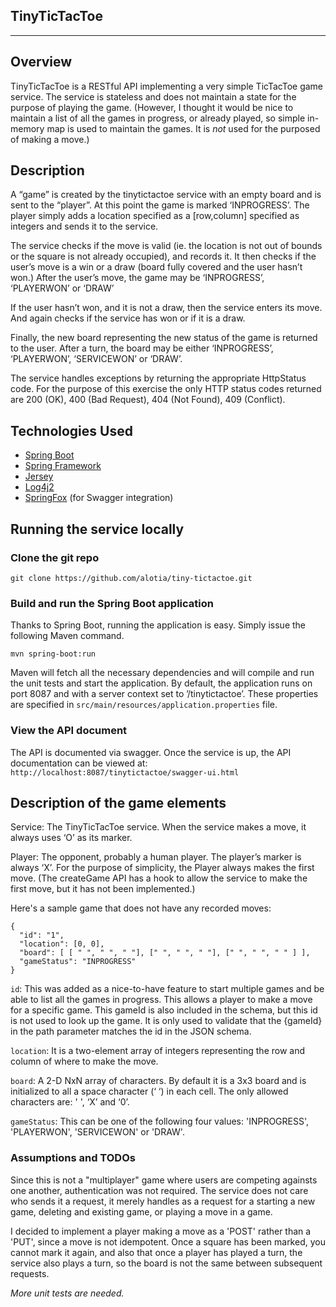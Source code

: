 ## TinyTicTacToe
------------------

## Overview
TinyTicTacToe is a RESTful API implementing a very simple TicTacToe game service. The service is stateless and does not maintain a state for the purpose of playing the game. (However, I thought it would be nice to maintain a list of all the games in progress, or already played, so simple in-memory map is used to maintain the games. It is *not* used for the purposed of making a move.)

## Description
A “game” is created by the tinytictactoe service with an empty board and is sent to the “player”. At this point the game is marked ‘INPROGRESS’. The player simply adds a location specified as a [row,column] specified as integers and sends it to the service. 

The service checks if the move is valid (ie. the location is not out of bounds or the square is not already occupied), and records it. It then checks if the user’s move is a win or a draw (board fully covered and the user hasn’t won.) After the user’s move, the game may be ‘INPROGRESS’, ‘PLAYERWON’ or ‘DRAW’

If the user hasn’t won, and it is not a draw, then the service enters its move. And again checks if the service has won or if it is a draw.

Finally, the new board representing the new status of the game is returned to the user. After a turn, the board may be either ‘INPROGRESS’, ‘PLAYERWON’, ‘SERVICEWON’ or ‘DRAW’.

The service handles exceptions by returning the appropriate HttpStatus code. For the purpose of this exercise the only HTTP status codes returned are 200 (OK), 400 (Bad Request), 404 (Not Found), 409 (Conflict).

## Technologies Used
* [Spring Boot](http://projects.spring.io/spring-boot)
* [Spring Framework](http://projects.spring.io/spring-framework)
* [Jersey](https://jersey.java.net/)
* [Log4j2](http://logging.apache.org/log4j/2.x/)
* [SpringFox](https://springfox.github.io/springfox/) (for Swagger integration)

##  Running the service locally

### Clone the git repo
`git clone https://github.com/alotia/tiny-tictactoe.git`

### Build and run the Spring Boot application

Thanks to Spring Boot, running the application is easy. Simply issue the following Maven command.

`mvn spring-boot:run`

Maven will fetch all the necessary dependencies and will compile and run the unit tests and start the application. By default, the application runs on port 8087 and with a server context set to ’/tinytictactoe’. These properties are specified in `src/main/resources/application.properties` file.

### View the API document

The API is documented via swagger. Once the service is up, the API documentation can be viewed at:
`http://localhost:8087/tinytictactoe/swagger-ui.html`

## Description of the game elements

Service: The TinyTicTacToe service. When the service makes a move, it always uses ‘O’ as its marker.

Player: The opponent, probably a human player. The player’s marker is always ‘X’. For the purpose of simplicity, the Player always makes the first move. (The createGame API has a hook to allow the service to make the first move, but it has not been implemented.)

Here's a sample game that does not have any recorded moves:

```
{
  "id": "1",
  "location": [0, 0],
  "board": [ [ " ", " ", " "], [" ", " ", " "], [" ", " ", " " ] ],
  "gameStatus": "INPROGRESS"
}
```



`id`: This was added as a nice-to-have feature to start multiple games and be able to list all the games in progress. This allows a player to make a move for a specific game. This gameId is also included in the schema, but this id is not used to look up the game. It is only used to validate that the {gameId} in the path parameter matches the id in the JSON schema. 

`location`: It is a two-element array of integers representing the row and column of where to make the move.

`board`: A 2-D NxN array of characters. By default it is a 3x3 board and is initialized to all a space character (‘ ‘) in each cell. The only allowed characters are: ' ', ‘X’ and ‘0’.

`gameStatus`: This can be one of the following four values: 'INPROGRESS', 'PLAYERWON', 'SERVICEWON' or 'DRAW'.

### Assumptions and TODOs

Since this is not a "multiplayer" game where users are competing againsts one another, authentication was not required. The service does not care who sends it a request, it merely handles as a request for a starting  a new game, deleting and existing game, or playing a move in a game.

I decided to implement a player making a move as a 'POST' rather than a 'PUT', since a move is not idempotent. Once a square has been marked, you cannot mark it again, and also that once a player has played a turn, the service also plays a turn, so the board is not the same between subsequent requests.

*More unit tests are needed.*








